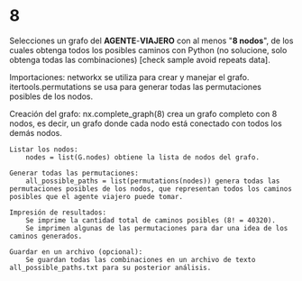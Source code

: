 # 8

Selecciones un grafo del **AGENTE**-**VIAJERO** con al menos "**8 nodos**", de los cuales obtenga todos los posibles caminos con Python (no solucione, solo obtenga todas las combinaciones) [check sample avoid repeats data].

Importaciones:
networkx se utiliza para crear y manejar el grafo.
itertools.permutations se usa para generar todas las permutaciones posibles de los nodos.

Creación del grafo:
nx.complete_graph(8) crea un grafo completo con 8 nodos, es decir, un grafo donde cada nodo está conectado con todos los demás nodos.

    Listar los nodos:
        nodes = list(G.nodes) obtiene la lista de nodos del grafo.

    Generar todas las permutaciones:
        all_possible_paths = list(permutations(nodes)) genera todas las permutaciones posibles de los nodos, que representan todos los caminos posibles que el agente viajero puede tomar.

    Impresión de resultados:
        Se imprime la cantidad total de caminos posibles (8! = 40320).
        Se imprimen algunas de las permutaciones para dar una idea de los caminos generados.

    Guardar en un archivo (opcional):
        Se guardan todas las combinaciones en un archivo de texto all_possible_paths.txt para su posterior análisis.
